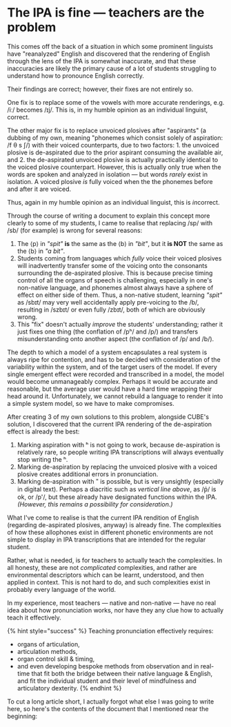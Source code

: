 # The IPA is fine — teachers are the problem

This comes off the back of a situation in which some prominent linguists have "reanalyzed" English and discovered that the rendering of English through the lens of the IPA is somewhat inaccurate, and that these inaccuracies are likely the primary cause of a lot of students struggling to understand how to pronounce English correctly.

Their findings are correct; however, their fixes are not entirely so.

One fix is to replace some of the vowels with more accurate renderings, e.g. /iː/ becomes /ɪj/. This is, in my humble opinion as an individual linguist, correct.

The other major fix is to replace unvoiced plosives after "aspirants" (a dubbing of my own, meaning "phonemes which consist solely of aspiration: /f θ s ʃ/) with their voiced counterparts, due to two factors: 1. the unvoiced plosive is de-aspirated due to the prior aspirant consuming the available air, and 2. the de-aspirated unvoiced plosive is actually practically identical to the voiced plosive counterpart. However, this is actually only true when the words are spoken and analyzed in isolation — but words _rarely_ exist in isolation. A voiced plosive _is_ fully voiced when the the phonemes before and after it are voiced.

Thus, again in my humble opinion as an individual linguist, this is _i&#x6E;_&#x63;orrect.

Through the course of writing a document to explain this concept more clearly to some of my students, I came to realise that replacing /sp/ with /sb/ (for example) is wrong for several reasons:

1. The ⟨p⟩ in _"spit"_ **is** the same as the ⟨b⟩ in _"bit"_, but it **is NOT** the same as the ⟨b⟩ in _"a bit"_.
2. Students coming from languages which _fully_ voice their voiced plosives will inadvertently transfer some of the voicing onto the consonants surrounding the de-aspirated plosive. This is because precise timing control of all the organs of speech is challenging, especially in one's non-native language, and phonemes almost always have a sphere of effect on either side of them. Thus, a non-native student, learning _"spit"_ as /sbɪt/ may very well accidentally apply pre-voicing to the /b/, resulting in /szbɪt/ or even fully /zbɪt/, both of which are obviously wrong.
3. This "fix" doesn't actually _improve_ the students' understanding; rather it just fixes one thing (the conflation of /pʰ/ and /p/) and transfers misunderstanding onto another aspect (the conflation of /p/ and /b/).

The depth to which a model of a system encapsulates a real system is always ripe for contention, and has to be decided with consideration of the variability within the system, and of the target users of the model. If every single emergent effect were recorded and transcribed in a model, the model would become unmanageably complex. Perhaps it would be accurate and reasonable, but the average user would have a hard time wrapping their head around it. Unfortunately, we cannot rebuild a language to render it into a simple system model, so we have to make compromises.

After creating 3 of my own solutions to this problem, alongside CUBE's solution, I discovered that the current IPA rendering of the de-aspiration effect is already the best:

1. Marking aspiration with ʰ is not going to work, because de-aspiration is relatively rare, so people writing IPA transcriptions will always eventually stop writing the ʰ.
2. Marking de-aspiration by replacing the unvoiced plosive with a voiced plosive creates additional errors in pronunciation.&#x20;
3. Marking de-aspiration with ˭ is possible, but is very unsightly (especially in digital text). Perhaps a diacritic such as _vertical line above_, as /p̍/ is ok, or /p'/, but these already have designated functions within the IPA. _(However, this remains a possibility for consideration.)_ &#x20;

What I've come to realise is that the current IPA rendition of English (regarding de-aspirated plosives, anyway) is already fine. The complexities of how these allophones exist in different phonetic environments are not simple to display in IPA transcriptions that are intended for the regular student.&#x20;

Rather, what is needed, is for teachers to actually teach the complexities. In all honesty, these are not _complicated_ complexities, and rather are environmental descriptors which can be learnt, understood, and then applied in context. This is not hard to do, and such complexities exist in probably every language of the world.

In my experience, most teachers — native and non-native — have no real idea about how pronunciation works, nor have they any clue how to actually teach it effectively.&#x20;

{% hint style="success" %}
Teaching pronunciation effectively requires:&#x20;

* organs of articulation,&#x20;
* articulation methods,&#x20;
* organ control skill & timing,&#x20;
* and even developing bespoke methods from observation and in real-time that fit both the bridge between their native language & English, and fit the individual student and their level of mindfulness and articulatory dexterity.
{% endhint %}



To cut a long article short, I actually forgot what else I was going to write here, so here's the contents of the document that I mentioned near the beginning:

